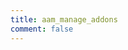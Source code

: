 ```yaml
---
title: aam_manage_addons
comment: false
---
```


<EmailSubscription memo="Get notified when we complete this content and about much other important news." />